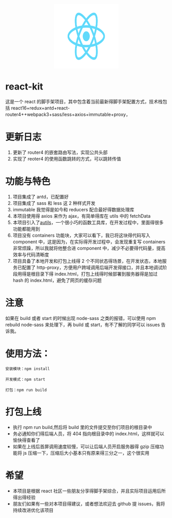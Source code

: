 <div  align="center">   
  <img  width = "200" height = "200" src="./src/images/logo.svg" align=center />
</div>

# react-kit

这是一个 react 的脚手架项目，其中包含着当前最新得脚手架配置方式，技术栈包括 react16+redux+antd+react-router4++webpack3+sass/less+axios+immutable+proxy，

# 更新日志

1. 更新了 router4 的嵌套路由写法，实现公共头部
2. 实现了 reoter4 的使用函数跳转的方式，可以跳转传值

# 功能与特色

1. 项目集成了 antd，已配置好
2. 项目集成了 sass 和 less 这 2 种样式开发
3. immutable 我觉得是如今和 reducers 配合最好得数据处理库
4. 本项目使用得 axios 来作为 ajax，有简单得库在 utils 中的 fetchData
5. 本项目引入了[autils](https://github.com/zhangkun-Jser/autils)，一个很小巧的函数工具库，在开发过程中，里面得很多功能都能用到
6. 项目没有 containers 功能块，大家可以看下，我已将这块得代码写入 component 中，这是因为，在实际得开发过程中，会发现重复写 containers 非常烦躁，所以我就将他整合进 component 中，减少不必要得代码量，提高效率与代码清晰度
7. 项目具备了本地开发和打包上线得 2 个不同状态得场景，在开发状态，本地服务已配置了 http-proxy，方便用户跨域调用后端开发得接口，并且本地调试阶段用得是根目录下得 index.html，打包上线得时候部署到服务器得是加过 hash 的 index.html，避免了网页的缓存问题

# 注意

如果在 build 或者 start 的时候出现 node-sass 之类的报错，可以使用 npm rebuild node-sass 来处理下，再 build 或 start，有不了解的同学可以 issues 告诉我。

# 使用方法：

    安装模块：npm install  

    开发模式：npm start  

    打包：npm run build

# 打包上线

* 执行 npm run build,然后将 build 里的文件提交至你们项目的根目录中
* 务必通知你们得后端人员，将 404 指向根目录中的 index.html，这样就可以愉快得查看了
* 如果在上线后首屏调用速度较慢，可以让后端人员开启服务器得 gzip 压缩功能将 js 压缩一下，压缩后大小基本只有原来得三分之一，这个很实用

# 希望

* 本项目是根据 react 社区一些朋友分享得脚手架综合，并且实际项目运用后所得出得经验
* 朋友们如果有一些对本项目得建议，或者想法欢迎去 github 提 issues，我将持续改进优化该项目
